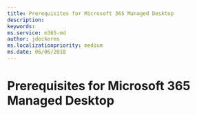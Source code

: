 ```yaml
---
title: Prerequisites for Microsoft 365 Managed Desktop
description:  
keywords: 
ms.service: m365-md
author: jdeckerms
ms.localizationpriority: medium
ms.date: 06/06/2018
---
```


# Prerequisites for Microsoft 365 Managed Desktop

<!--This topic is the target for a "Learn more" link in the Admin Portal (aka.ms/prereq-azure); do not delete.-->